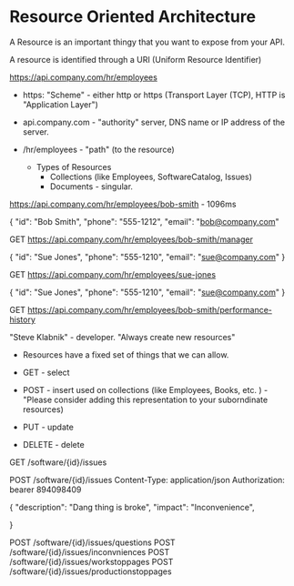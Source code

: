 

# Resource Oriented Architecture

A Resource is an important thingy that you want to expose from your API.

A resource is identified through a URI (Uniform Resource Identifier)

https://api.company.com/hr/employees

- https: "Scheme" - either http or https (Transport Layer (TCP), HTTP is "Application Layer")

- api.company.com - "authority" server, DNS name or IP address of the server.

- /hr/employees - "path" (to the resource)
    - Types of Resources
        - Collections (like Employees, SoftwareCatalog, Issues)
        - Documents - singular.


https://api.company.com/hr/employees/bob-smith - 1096ms

{
    "id": "Bob Smith",
    "phone": "555-1212",
    "email": "bob@company.com"



GET https://api.company.com/hr/employees/bob-smith/manager

{
    "id": "Sue Jones",
    "phone": "555-1210",
    "email": "sue@company.com"
}

GET https://api.company.com/hr/employees/sue-jones

{
    "id": "Sue Jones",
    "phone": "555-1210",
    "email": "sue@company.com"
}

GET https://api.company.com/hr/employees/bob-smith/performance-history


"Steve Klabnik" - developer. "Always create new resources"

- Resources have a fixed set of things that we can allow.

- GET - select
- POST - insert used on collections (like Employees, Books, etc. ) - "Please consider adding this representation to your suborndinate resources)

- PUT - update
- DELETE - delete

GET /software/{id}/issues

POST /software/{id}/issues
Content-Type: application/json
Authorization: bearer 894098409

{
    "description": "Dang thing is broke",
    "impact": "Inconvenience",
   
    
}


POST /software/{id}/issues/questions
POST /software/{id}/issues/inconvniences
POST /software/{id}/issues/workstoppages
POST /software/{id}/issues/productionstoppages


